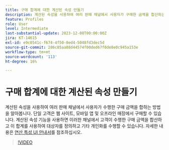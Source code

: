 ```yaml
---
title: 구매 합계에 대한 계산된 속성 만들기
description: 계산된 속성을 사용하여 여러 판매 채널에서 사용자가 구매한 금액을 합산하는 방법에 대해 알아봅니다.
feature: Profiles
role: User
level: Intermediate
last-substantial-update: 2023-12-08T00:00:00Z
jira: KT-14615
exl-id: e9c0541c-f674-4f50-8ed4-5048fd3dec5d
source-git-commit: 286c85aa88d44574f00ded67f0de8e0c945a153e
workflow-type: tm+mt
source-wordcount: '113'
ht-degree: 16%

---
```


# 구매 합계에 대한 계산된 속성 만들기

계산된 속성을 사용하여 여러 판매 채널에서 사용자가 수행한 구매 금액을 합하는 방법을 알아봅니다. 단일 고객은 웹 사이트, 모바일 앱 및 오프라인 매장에서 구매할 수 있습니다. 계산된 속성 기능을 사용하면 이러한 채널에서 고객이 수행한 구매 금액을 합산하고 이 합계를 사용하여 대상자를 정의하고 기타 개인화를 수행할 수 있습니다. 자세한 내용은 [연산 특성 UI 안내서](https://experienceleague.adobe.com/docs/experience-platform/profile/computed-attributes/ui.html?lang=ko&)를 참조하십시오.

>[!VIDEO](https://video.tv.adobe.com/v/3425899?learn=on&enablevpops)
